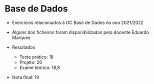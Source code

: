# Base de Dados

- Exercícios relacionados à UC Base de Dados no ano 2021/2022
- Alguns dos ficheiros foram disponibilizados pelo docente Eduardo Marques

- Resultados
	- Teste prático: 18
	- Projeto: 20
	- Exame teórico: 18,8

- Nota final: 19
